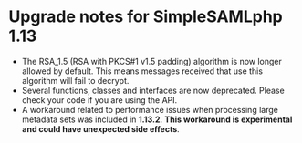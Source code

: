 Upgrade notes for SimpleSAMLphp 1.13
====================================

  * The RSA_1.5 (RSA with PKCS#1 v1.5 padding) algorithm is now longer allowed by default. This means messages received
  that use this algorithm will fail to decrypt.
  * Several functions, classes and interfaces are now deprecated. Please check your code if you are using the API.
  * A workaround related to performance issues when processing large metadata sets was included in **1.13.2**. **This workaround is experimental and could have unexpected side effects**.